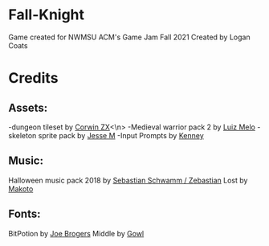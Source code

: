 # Fall-Knight
 Game created for NWMSU ACM's Game Jam Fall 2021
Created by Logan Coats


# Credits

## Assets:
-dungeon tileset by [Corwin ZX](https://corwin-zx.itch.io)<\n>
-Medieval warrior pack 2 by [Luiz Melo](https://luizmelo.itch.io)
-skeleton sprite pack by [Jesse M](https://jesse-m.itch.io)
-Input Prompts by [Kenney](https://kenney.nl)
 
## Music:
Halloween music pack 2018 by [Sebastian Schwamm / Zebastian](https://zebby.itch.io/)
Lost by [Makoto](https://makotohiramatsu.itch.io)

## Fonts: 
BitPotion by [Joe Brogers](https://joebrogers.itch.io)
Middle by [Gowl](https://clowddev.itch.io)
